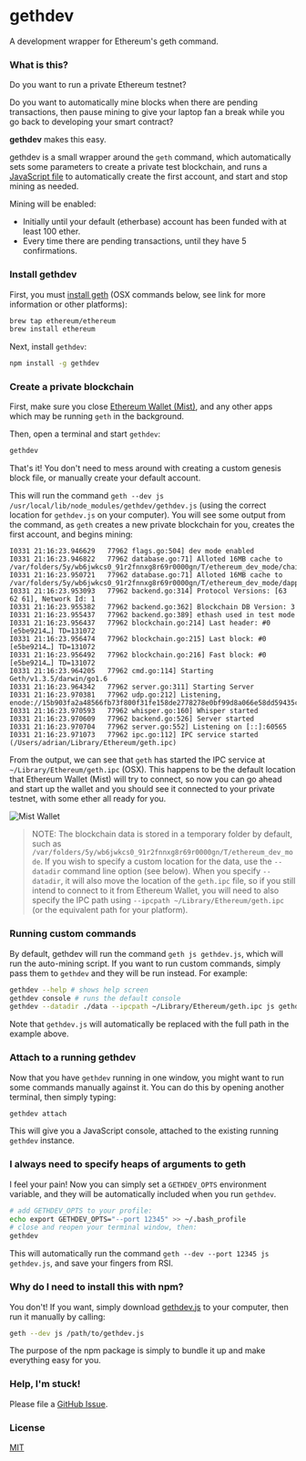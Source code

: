# gethdev

A development wrapper for Ethereum's geth command.

### What is this?

Do you want to run a private Ethereum testnet?

Do you want to automatically mine blocks when there are pending transactions, then pause mining to give your laptop fan a break while you go back to developing your smart contract?

**gethdev** makes this easy.

gethdev is a small wrapper around the `geth` command, which automatically sets some parameters to create a private test blockchain, and runs a [JavaScript file](https://github.com/amacneil/gethdev/blob/master/gethdev.js) to automatically create the first account, and start and stop mining as needed.

Mining will be enabled:

* Initially until your default (etherbase) account has been funded with at least 100 ether.
* Every time there are pending transactions, until they have 5 confirmations.

### Install gethdev

First, you must [install geth](https://github.com/ethereum/go-ethereum/wiki/Building-Ethereum) (OSX commands below, see link for more information or other platforms):

```sh
brew tap ethereum/ethereum
brew install ethereum
```

Next, install `gethdev`:

```sh
npm install -g gethdev
```

### Create a private blockchain

First, make sure you close [Ethereum Wallet (Mist)](https://github.com/ethereum/mist), and any other apps which may be running `geth` in the background.

Then, open a terminal and start `gethdev`:

```sh
gethdev
```

That's it! You don't need to mess around with creating a custom genesis block file, or manually create your default account.

This will run the command `geth --dev js /usr/local/lib/node_modules/gethdev/gethdev.js` (using the correct location for `gethdev.js` on your computer). You will see some output from the command, as `geth` creates a new private blockchain for you, creates the first account, and begins mining:

```
I0331 21:16:23.946629   77962 flags.go:504] dev mode enabled
I0331 21:16:23.946822   77962 database.go:71] Alloted 16MB cache to /var/folders/5y/wb6jwkcs0_91r2fnnxg8r69r0000gn/T/ethereum_dev_mode/chaindata
I0331 21:16:23.950721   77962 database.go:71] Alloted 16MB cache to /var/folders/5y/wb6jwkcs0_91r2fnnxg8r69r0000gn/T/ethereum_dev_mode/dapp
I0331 21:16:23.953093   77962 backend.go:314] Protocol Versions: [63 62 61], Network Id: 1
I0331 21:16:23.955382   77962 backend.go:362] Blockchain DB Version: 3
I0331 21:16:23.955437   77962 backend.go:389] ethash used in test mode
I0331 21:16:23.956437   77962 blockchain.go:214] Last header: #0 [e5be9214…] TD=131072
I0331 21:16:23.956474   77962 blockchain.go:215] Last block: #0 [e5be9214…] TD=131072
I0331 21:16:23.956492   77962 blockchain.go:216] Fast block: #0 [e5be9214…] TD=131072
I0331 21:16:23.964205   77962 cmd.go:114] Starting Geth/v1.3.5/darwin/go1.6
I0331 21:16:23.964342   77962 server.go:311] Starting Server
I0331 21:16:23.970381   77962 udp.go:212] Listening, enode://15b903fa2a48566fb73f800f31fe158de2778278e0bf99d8a066e58dd59435ce49f94e1381bc7620ae6e3d221fd61238bb543ebe5fbac5c82090d22066b2e19a@76.102.196.50:63582
I0331 21:16:23.970593   77962 whisper.go:160] Whisper started
I0331 21:16:23.970609   77962 backend.go:526] Server started
I0331 21:16:23.970704   77962 server.go:552] Listening on [::]:60565
I0331 21:16:23.971073   77962 ipc.go:112] IPC service started (/Users/adrian/Library/Ethereum/geth.ipc)
```

From the output, we can see that `geth` has started the IPC service at `~/Library/Ethereum/geth.ipc` (OSX). This happens to be the default location that Ethereum Wallet (Mist) will try to connect, so now you can go ahead and start up the wallet and you should see it connected to your private testnet, with some ether all ready for you.

![Mist Wallet](https://raw.githubusercontent.com/amacneil/gethdev/master/wallet.png)

> NOTE: The blockchain data is stored in a temporary folder by default, such as `/var/folders/5y/wb6jwkcs0_91r2fnnxg8r69r0000gn/T/ethereum_dev_mode`. If you wish to specify a custom location for the data, use the `--datadir` command line option (see below). When you specify `--datadir`, it will also move the location of the `geth.ipc` file, so if you still intend to connect to it from Ethereum Wallet, you will need to also specify the IPC path using `--ipcpath ~/Library/Ethereum/geth.ipc` (or the equivalent path for your platform).

### Running custom commands

By default, gethdev will run the command `geth js gethdev.js`, which will run the auto-mining script. If you want to run custom commands, simply pass them to `gethdev` and they will be run instead. For example:

```sh
gethdev --help # shows help screen
gethdev console # runs the default console
gethdev --datadir ./data --ipcpath ~/Library/Ethereum/geth.ipc js gethdev.js # specify a custom data directory
```

Note that `gethdev.js` will automatically be replaced with the full path in the example above.

### Attach to a running gethdev

Now that you have `gethdev` running in one window, you might want to run some commands manually against it. You can do this by opening another terminal, then simply typing:

```sh
gethdev attach
```

This will give you a JavaScript console, attached to the existing running `gethdev` instance.

### I always need to specify heaps of arguments to geth

I feel your pain! Now you can simply set a `GETHDEV_OPTS` environment variable, and they will be automatically included when you run `gethdev`.

```sh
# add GETHDEV_OPTS to your profile:
echo export GETHDEV_OPTS="--port 12345" >> ~/.bash_profile
# close and reopen your terminal window, then:
gethdev
```

This will automatically run the command `geth --dev --port 12345 js gethdev.js`, and save your fingers from RSI.

### Why do I need to install this with npm?

You don't! If you want, simply download [gethdev.js](https://github.com/amacneil/gethdev/blob/master/gethdev.js) to your computer, then run it manually by calling:

```sh
geth --dev js /path/to/gethdev.js
```

The purpose of the npm package is simply to bundle it up and make everything easy for you.

### Help, I'm stuck!

Please file a [GitHub Issue](https://github.com/amacneil/gethdev/issues).

### License

[MIT](https://github.com/amacneil/gethdev/blob/master/LICENSE.md)
